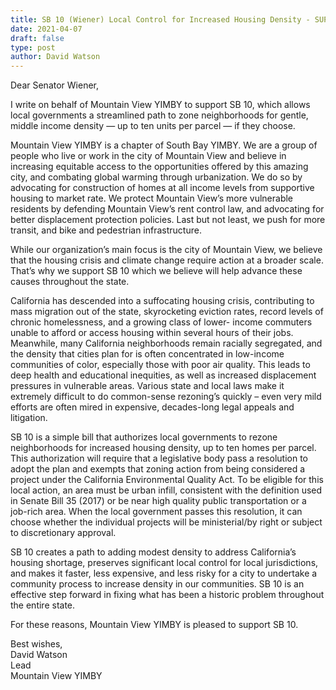 ```yaml
---
title: SB 10 (Wiener) Local Control for Increased Housing Density - SUPPORT
date: 2021-04-07
draft: false
type: post
author: David Watson
---
```


Dear Senator Wiener,  
  
I write on behalf of Mountain View YIMBY to support SB 10, which allows local governments a streamlined path to zone neighborhoods for gentle, middle income density — up to ten units per parcel — if they choose.  
  
Mountain View YIMBY is a chapter of South Bay YIMBY. We are a group of people who live or work in the city of Mountain View and believe in increasing equitable access to the opportunities offered by this amazing city, and combating global warming through urbanization. We do so by advocating for construction of homes at all income levels from supportive housing to market rate. We protect Mountain View’s more vulnerable residents by defending Mountain View’s rent control law, and advocating for better displacement protection policies. Last but not least, we push for more transit, and bike and pedestrian infrastructure.  
  
While our organization’s main focus is the city of Mountain View, we believe that the housing crisis and climate change require action at a broader scale. That’s why we support SB 10 which we believe will help advance these causes throughout the state.  
  
California has descended into a suffocating housing crisis, contributing to mass migration out of the state, skyrocketing eviction rates, record levels of chronic homelessness, and a growing class of lower- income commuters unable to afford or access housing within several hours of their jobs. Meanwhile, many California neighborhoods remain racially segregated, and the density that cities plan for is often concentrated in low-income communities of color, especially those with poor air quality. This leads to deep health and educational inequities, as well as increased displacement pressures in vulnerable areas. Various state and local laws make it extremely difficult to do common-sense rezoning’s quickly – even very mild efforts are often mired in expensive, decades-long legal appeals and litigation.  
  
SB 10 is a simple bill that authorizes local governments to rezone neighborhoods for increased housing density, up to ten homes per parcel. This authorization will require that a legislative body pass a resolution to adopt the plan and exempts that zoning action from being considered a project under the California Environmental Quality Act. To be eligible for this local action, an area must be urban infill, consistent with the definition used in Senate Bill 35 (2017) or be near high quality public transportation or a job-rich area. When the local government passes this resolution, it can choose whether the individual projects will be ministerial/by right or subject to discretionary approval.  
  
SB 10 creates a path to adding modest density to address California’s housing shortage, preserves significant local control for local jurisdictions, and makes it faster, less expensive, and less risky for a city to undertake a community process to increase density in our communities. SB 10 is an effective step forward in fixing what has been a historic problem throughout the entire state.  
  
For these reasons, Mountain View YIMBY is pleased to support SB 10.  
  
Best wishes,  
David Watson  
Lead  
Mountain View YIMBY  